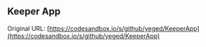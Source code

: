 ## Keeper App

Original URL: [https://codesandbox.io/s/github/yeged/KeeperApp](https://codesandbox.io/s/github/yeged/KeeperApp)
